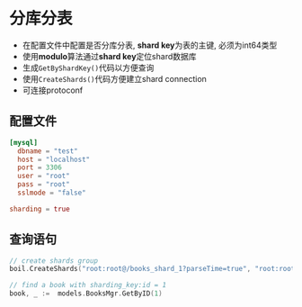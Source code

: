 # 分库分表

* 在配置文件中配置是否分库分表, **shard key**为表的主键, 必须为int64类型
* 使用**modulo**算法通过**shard key**定位shard数据库
* 生成`GetByShardKey()`代码以方便查询
* 使用`CreateShards()`代码方便建立shard connection
* 可连接protoconf

## 配置文件

```toml
[mysql]
  dbname = "test"
  host = "localhost"
  port = 3306
  user = "root"
  pass = "root"
  sslmode = "false"

sharding = true

```

## 查询语句

```go
// create shards group
boil.CreateShards("root:root@/books_shard_1?parseTime=true", "root:root@/books_shard_2?parseTime=true")

// find a book with sharding_key:id = 1
book, _ :=  models.BooksMgr.GetByID(1)
```
